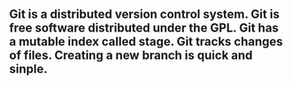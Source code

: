 Git is a distributed version control system.
Git is free software distributed under the GPL.
Git has a mutable index called stage.
Git tracks changes of files.
Creating a new branch is quick and sinple.
-----------------------------------------
